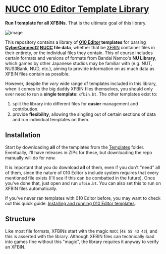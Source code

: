 # [NUCC 010 Editor Template Library](https://github.com/KojoBailey/NUCC-010-Template-Library/)
**Run 1 template for all XFBINs.** That is the ultimate goal of this library.

![image](https://github.com/KojoBailey/NUCC-010-Template-Library/assets/50509420/82a9df28-c956-4d1b-a501-f527cac03917)

This repository contains a library of **[010 Editor](https://jojomodding.miraheze.org/wiki/010_Editor) templates** for parsing **[CyberConnect2](https://jojomodding.miraheze.org/wiki/CyberConnect2) [NUCC](https://jojomodding.miraheze.org/wiki/NUCC) file data**, whether that be [XFBIN](https://jojomodding.miraheze.org/wiki/XFBIN) container files in their entirety, or the individual files they contain. This of course includes certain formats and versions of formats from Bandai Namco's **NU Library**, which games by other Japanese studios may be familiar with (e.g. NUT, NUS3Bank, NUD, etc.), aiming to provide information on as much data as XFBIN files contain as possible.

However, despite the *very* wide range of templates included in this library, when it comes to the big daddy XFBIN files themselves, you should only ever need to run a **single template**: `xfbin.bt`. The other templates exist to:
1. split the library into different files for **easier** management and contribution.
2. provide **flexibility**, allowing the singling out of certain sections of data and run individual templates on them.

## Installation
Start by downloading **all** of the templates from the [Templates](https://github.com/KojoBailey/NUCC-010-Template-Library/tree/main/Templates) folder. Eventually, I'll have releases in ZIPs for these, but downloading the repo manually will do for now.

It is important that you do download **all** of them, even if you don't "need" all of them, since the nature of 010 Editor's include system requires that every mentioned file exists (I'll see if this can be combatted in the future). Once you've done that, just open and run `xfbin.bt`. You can also set this to run on XFBIN files automatically.

If you've never ran templates with 010 Editor before, you may want to check out this quick guide: [Installing and running 010 Editor templates](https://jojomodding.miraheze.org/wiki/Guide:Installing_and_running_010_Editor_templates).

## Structure
Like most file formats, XFBINs start with the magic `NUCC` (`4E 55 43 43`), and this is asserted with the library. Although XFBIN files can technically load into games fine without this "magic", the library requires it anyway to verify an XFBIN.
